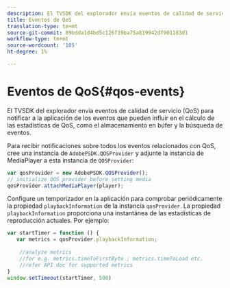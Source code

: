 ```yaml
---
description: El TVSDK del explorador envía eventos de calidad de servicio (QoS) para notificar a la aplicación de los eventos que pueden influir en el cálculo de las estadísticas de QoS, como el almacenamiento en búfer y la búsqueda de eventos.
title: Eventos de QoS
translation-type: tm+mt
source-git-commit: 89bdda1d4bd5c126f19ba75a819942df901183d1
workflow-type: tm+mt
source-wordcount: '105'
ht-degree: 1%

---
```



# Eventos de QoS{#qos-events}

El TVSDK del explorador envía eventos de calidad de servicio (QoS) para notificar a la aplicación de los eventos que pueden influir en el cálculo de las estadísticas de QoS, como el almacenamiento en búfer y la búsqueda de eventos.

Para recibir notificaciones sobre todos los eventos relacionados con QoS, cree una instancia de `AdobePSDK.QOSProvider` y adjunte la instancia de MediaPlayer a esta instancia de `QOSProvider`:

```js
var qosProvider = new AdobePSDK.QOSProvider(); 
// initialize QOS provider before setting media  
qosProvider.attachMediaPlayer(player);
```

Configure un temporizador en la aplicación para comprobar periódicamente la propiedad `playbackInformation` de la instancia `qosProvider`. La propiedad `playbackInformation` proporciona una instantánea de las estadísticas de reproducción actuales. Por ejemplo:

```js
var startTimer = function () { 
   var metrics = qosProvider.playbackInformation; 
 
    //analyze metrics 
    //for e.g. metrics.timeToFirstByte ; metrics.timeToLoad etc.  
    //refer API doc for supported metrics  
} 
window.setTimeout(startTimer, 500) 
```

